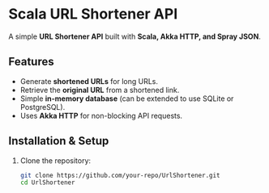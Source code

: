 # Scala URL Shortener API

A simple **URL Shortener API** built with **Scala, Akka HTTP, and Spray JSON**.

## Features
- Generate **shortened URLs** for long URLs.
- Retrieve the **original URL** from a shortened link.
- Simple **in-memory database** (can be extended to use SQLite or PostgreSQL).
- Uses **Akka HTTP** for non-blocking API requests.

## Installation & Setup
1. Clone the repository:
   ```sh
   git clone https://github.com/your-repo/UrlShortener.git
   cd UrlShortener
